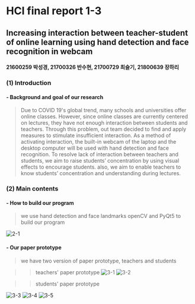 # HCI final report 1-3
## Increasing interaction between teacher-student of online learning using hand detection and face recognition in webcam
#### 21600259 박성경, 21700326 반수현, 21700729 최슬기, 21800639 장하리
### (1) Introduction 
#### - Background and goal of our research
> Due to COVID 19's global trend, many schools and universities offer online classes. However, since online classes are currently centered on lectures, they have not enough interaction between students and teachers. Through this problem, out team decided to find and apply measures to stimulate insufficient interaction. As a method of activating interaction, the built-in webcam of the laptop and the desktop computer will be used with hand detection and face recognition.
To resolve lack of interaction between teachers and students,  we aim to raise students’ concentration by using visual effects to encourage students. also, we aim to enable teachers to know students’ concentration and understanding during lectures. 

### (2) Main contents
#### - How to build our program
> we use hand detection and face landmarks openCV and PyQt5 to build our program

![2-1](https://user-images.githubusercontent.com/55008782/85679573-7d68e500-b704-11ea-9e1f-534be0d5bd27.png)


#### - Our paper prototype

> we have two version of paper prototype, teachers and students

> > teachers' paper prototype
![3-1](https://user-images.githubusercontent.com/55008782/85683676-67f5ba00-b708-11ea-8855-7e104e065863.png)
![3-2](https://user-images.githubusercontent.com/55008782/85683692-6c21d780-b708-11ea-8958-55469264b93b.png)


> > students' paper prototype

![3-3](https://user-images.githubusercontent.com/55008782/85683702-6d530480-b708-11ea-9962-0a152cc75262.png)
![3-4](https://user-images.githubusercontent.com/55008782/85683708-6f1cc800-b708-11ea-8f3b-e34704bdf976.png)
![3-5](https://user-images.githubusercontent.com/55008782/85683713-704df500-b708-11ea-94d7-99cf87d91c0b.png)

